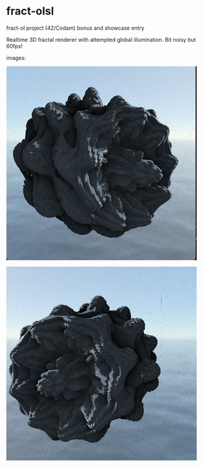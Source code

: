 # fract-olsl
fract-ol project (42/Codam) bonus and showcase entry

Realtime 3D fractal renderer with attempted global illumination. Bit noisy but 60fps!

images:

<p align="center">
<img src="images/one.png" width="512" height="512"></img>
</p>

<p align="center">
<img src="images/two.png" width="512" height="512"></img>
</p>

